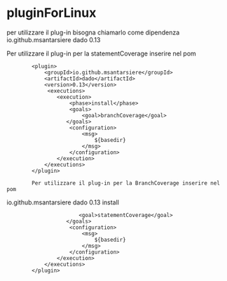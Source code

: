 # pluginForLinux
 per utilizzare il plug-in bisogna chiamarlo come dipendenza 
  <dependency>
  <groupId>io.github.msantarsiere</groupId>
  <artifactId>dado</artifactId>
    <version>0.13</version>
 </dependency>





Per utilizzare il plug-in per la statementCoverage inserire nel pom


            <plugin>
                <groupId>io.github.msantarsiere</groupId>
                <artifactId>dado</artifactId>
                <version>0.13</version>
                 <executions>	                
                    <execution>                	
                        <phase>install</phase>
                        <goals>
                            <goal>branchCoverage</goal> 
                       </goals>
                        <configuration> 
                            <msg>
                                ${basedir}
                            </msg>
                        </configuration>	
                    </execution>	
                </executions>
            </plugin>
            
            Per utilizzare il plug-in per la BranchCoverage inserire nel pom
   <plugin>
                <groupId>io.github.msantarsiere</groupId>
                <artifactId>dado</artifactId>
                <version>0.13</version>
                 <executions>	                
                    <execution>                	
                        <phase>install</phase>
                        <goals>
                           
                           <goal>statementCoverage</goal> 
                       </goals>
                        <configuration> 
                            <msg>
                                ${basedir}
                            </msg>
                        </configuration>	
                    </execution>	
                </executions>
            </plugin>
